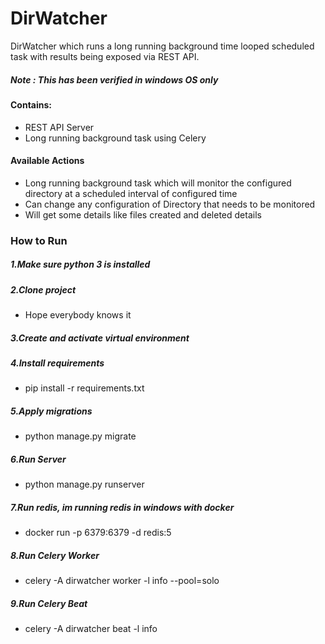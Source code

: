 # DirWatcher

DirWatcher which runs a long running background time looped scheduled task with results being exposed via REST API.

##### Note : This has been verified in windows OS only

#### Contains:
* REST API Server
* Long running background task using Celery

#### Available Actions
* Long running background task which will monitor the configured directory at a scheduled interval of configured time
* Can change any configuration of Directory that needs to be monitored
* Will get some details like files created and deleted details


### How to Run

##### 1.Make sure python 3 is installed

##### 2.Clone project
* Hope everybody knows it
##### 3.Create and activate virtual environment

##### 4.Install requirements
* pip install -r requirements.txt

##### 5.Apply migrations
* python manage.py migrate

##### 6.Run Server
* python manage.py runserver

##### 7.Run redis, im running redis in windows with docker 
* docker run -p 6379:6379 -d redis:5

##### 8.Run Celery Worker 
* celery -A dirwatcher worker -l info --pool=solo

##### 9.Run Celery Beat 
* celery -A dirwatcher beat -l info 

